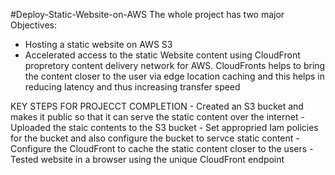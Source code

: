 #Deploy-Static-Website-on-AWS
The whole project has two major Objectives: 
* Hosting a static website on AWS S3 
* Accelerated access to the static Website content using CloudFront propretory content delivery network for AWS. CloudFronts helps to bring the content closer to the user via edge location caching and this helps  in reducing latency and thus increasing transfer speed 

KEY STEPS FOR PROJECCT COMPLETION - Created an S3 bucket and makes it public so that it can serve the static content over the internet - Uploaded the staic contents to the S3 bucket - Set appropried Iam policies for the bucket and also configure the bucket to servce static content - Configure the CloudFront to cache the static content closer to the users - Tested website in a browser using the unique CloudFront endpoint
